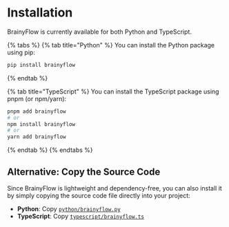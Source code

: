 # Installation

BrainyFlow is currently available for both Python and TypeScript.

{% tabs %}
{% tab title="Python" %}
You can install the Python package using pip:

```bash
pip install brainyflow
```

{% endtab %}

{% tab title="TypeScript" %}
You can install the TypeScript package using pnpm (or npm/yarn):

```bash
pnpm add brainyflow
# or
npm install brainyflow
# or
yarn add brainyflow
```

{% endtab %}
{% endtabs %}

## Alternative: Copy the Source Code

Since BrainyFlow is lightweight and dependency-free, you can also install it by simply copying the source code file directly into your project:

- **Python**: Copy [`python/brainyflow.py`](https://github.com/zvictor/BrainyFlow/blob/main/python/brainyflow.py)
- **TypeScript**: Copy [`typescript/brainyflow.ts`](https://github.com/zvictor/BrainyFlow/blob/main/typescript/brainyflow.ts)
